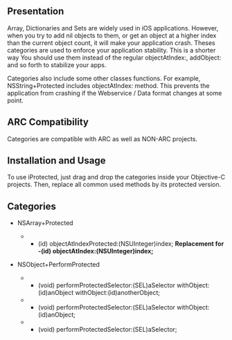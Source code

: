 Presentation
--------------

Array, Dictionaries and Sets are widely used in iOS applications. However, when you try to add nil objects to them, or get an object at a higher index than the current object count, it will make your application crash. Theses categories are used to enforce your application stability. This is a shorter way  You should use them instead of the regular objectAtIndex:, addObject: and so forth to stabilize your apps. 

Categories also include some other classes functions. For example, NSString+Protected includes objectAtIndex: method. This prevents the application from crashing if the Webservice / Data format changes at some point.


ARC Compatibility
--------------

Categories are compatible with ARC as well as NON-ARC projects.


Installation and Usage
--------------

To use iProtected, just drag and drop the categories inside your Objective-C projects. Then, replace all common used methods by its protected version.


Categories
--------------

* NSArray+Protected
	- - (id) objectAtIndexProtected:(NSUInteger)index;   <b>Replacement for -(id) objectAtIndex:(NSUInteger)index;</b>

* NSObject+PerformProtected
	- - (void) performProtectedSelector:(SEL)aSelector withObject:(id)anObject withObject:(id)anotherObject;
	- - (void) performProtectedSelector:(SEL)aSelector withObject:(id)anObject;
	- - (void) performProtectedSelector:(SEL)aSelector;